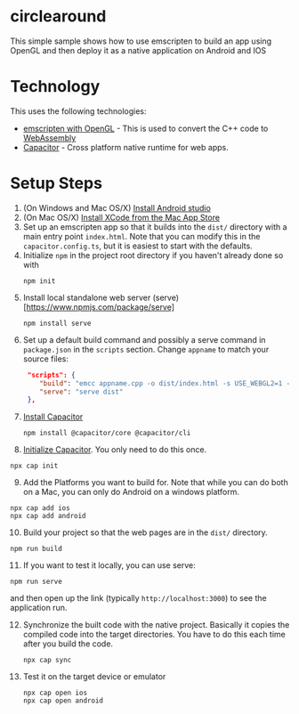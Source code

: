 # circlearound
This simple sample shows how to use emscripten to build an app using OpenGL and then deploy it as a native application on Android and IOS

# Technology
This uses the following technologies:
- [emscripten with OpenGL](https://emscripten.org/docs/porting/multimedia_and_graphics/OpenGL-support.html) - This is used to convert the C++ code to [WebAssembly](https://en.wikipedia.org/wiki/WebAssembly)
- [Capacitor](https://capacitorjs.com/) - Cross platform native runtime for web apps.

# Setup Steps
1. (On Windows and Mac OS/X) [Install Android studio](https://developer.android.com/studio/install)
2. (On Mac OS/X) [Install XCode from the Mac App Store](https://apps.apple.com/us/app/xcode/id497799835?mt=12)
3. Set up an emscripten app so that it builds into the `dist/` directory with a main entry point `index.html`.  Note that you can modify this in the `capacitor.config.ts`, but it is easiest to start with the defaults.
4. Initialize `npm` in the project root directory if you haven't already done so with
    ```
    npm init
    ```
5. Install local standalone web server (serve)[https://www.npmjs.com/package/serve]
   ```
   npm install serve
   ```
6. Set up a default build command and possibly a serve command in `package.json` in the `scripts` section.  Change `appname` to match your source files:
   ```JSON
    "scripts": {
       "build": "emcc appname.cpp -o dist/index.html -s USE_WEBGL2=1 -s FULL_ES2=1 -O2 --shell-file appname.html",
       "serve": "serve dist"
    },
    ```
7. [Install Capacitor](https://capacitorjs.com/docs/getting-started)
   ```
   npm install @capacitor/core @capacitor/cli
   ```
8.  [Initialize Capacitor](https://capacitorjs.com/docs/getting-started).  You only need to do this once.
   ```
   npx cap init
   ```
9.  Add the Platforms you want to build for.  Note that while you can do both on a Mac, you can only do Android on a windows platform.
   ```
   npx cap add ios
   npx cap add android
   ```
10. Build your project so that the web pages are in the `dist/` directory.
   ```
   npm run build
   ```
11. If you want to test it locally, you can use serve:
   ```
   npm run serve
   ```
and then open up the link (typically `http://localhost:3000`) to see the application run.

12. Synchronize the built code with the native project.  Basically it copies the compiled code into
the target directories.  You have to do this each time after you build the code.
    ```
    npx cap sync
    ```
13. Test it on the target device or emulator
    ```
    npx cap open ios
    npx cap open android
    ```
